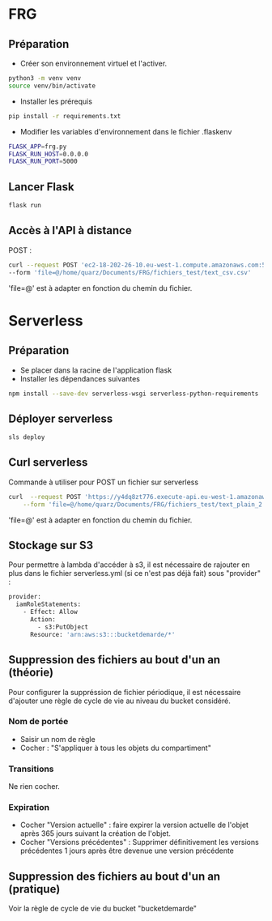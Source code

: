 # FRG

## Préparation
- Créer son environnement virtuel et l'activer.

```bash
python3 -m venv venv
source venv/bin/activate
```
- Installer les prérequis

```bash
pip install -r requirements.txt
```

- Modifier les variables d'environnement dans le fichier .flaskenv

```bash
FLASK_APP=frg.py
FLASK_RUN_HOST=0.0.0.0
FLASK_RUN_PORT=5000
```

## Lancer Flask

```bash
flask run
```
## Accès à l'API à distance

POST :
```bash
curl --request POST 'ec2-18-202-26-10.eu-west-1.compute.amazonaws.com:5000/api/files' \
--form 'file=@/home/quarz/Documents/FRG/fichiers_test/text_csv.csv'
```
'file=@' est à adapter en fonction du chemin du fichier.

# Serverless

## Préparation
- Se placer dans la racine de l'application flask
- Installer les dépendances suivantes

```bash
npm install --save-dev serverless-wsgi serverless-python-requirements 
```

## Déployer serverless

```bash
sls deploy
```
## Curl serverless
Commande à utiliser pour POST un fichier sur serverless

```bash
curl  --request POST 'https://y4dq8zt776.execute-api.eu-west-1.amazonaws.com/dev/api/files' \
	--form 'file=@/home/quarz/Documents/FRG/fichiers_test/text_plain_2.txt'
```
'file=@' est à adapter en fonction du chemin du fichier.

## Stockage sur S3
Pour permettre à lambda d'accéder à s3, il est nécessaire de rajouter en plus dans le fichier serverless.yml (si ce n'est pas déjà fait) sous "provider" :

```bash
provider:
  iamRoleStatements:
    - Effect: Allow
      Action:
        - s3:PutObject
      Resource: 'arn:aws:s3:::bucketdemarde/*'
```

## Suppression des fichiers au bout d'un an (théorie)
Pour configurer la suppréssion de fichier périodique, il est nécessaire d'ajouter une règle de cycle de vie au niveau du bucket considéré.

### Nom de portée
- Saisir un nom de règle
- Cocher : "S'appliquer à tous les objets du compartiment"

### Transitions
Ne rien cocher.

### Expiration
- Cocher "Version actuelle" : faire expirer la version actuelle de l'objet après 365 jours  suivant la création de l'objet.
- Cocher "Versions précédentes" : Supprimer définitivement les versions précédentes 1 jours après être devenue une version précédente

## Suppression des fichiers au bout d'un an (pratique)
Voir la règle de cycle de vie du bucket "bucketdemarde"